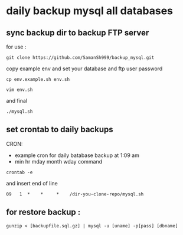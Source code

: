 # daily backup mysql all databases

## sync backup dir to backup FTP server


for use :

```
git clone https://github.com/SamanSh999/backup_mysql.git
```

copy example env and set your database and ftp user password

```
cp env.example.sh env.sh 

vim env.sh 
```

and final

```
./mysql.sh
```

## set crontab to daily backups 

CRON:
- example cron for daily batabase backup at 1:09 am
- min  hr mday month wday command

```
crontab -e
```
and insert end of line

```
09   1  *    *     *    /dir-you-clone-repo/mysql.sh
```

## for restore backup :

```
gunzip < [backupfile.sql.gz] | mysql -u [uname] -p[pass] [dbname]
```